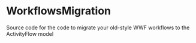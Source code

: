 # WorkflowsMigration
Source code for the code to migrate your old-style WWF workflows to the ActivityFlow model
